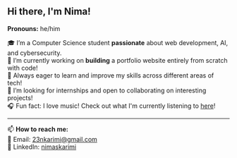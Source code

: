 ## Hi there, I'm Nima!
**Pronouns:** he/him

🎓 I’m a Computer Science student **passionate** about web development, AI, and cybersecurity.   
🚀 I’m currently working on **building** a portfolio website entirely from scratch with code!  
🌱 Always eager to learn and improve my skills across different areas of tech!  
🤝 I’m looking for internships and open to collaborating on interesting projects!  
🎧 Fun fact: I love music! Check out what I'm currently listening to [here](https://stats.fm/nimanoms)!

---

📫 **How to reach me:**  
📧 Email: 23nkarimi@gmail.com  
🔗 LinkedIn: [nimaskarimi](https://www.linkedin.com/in/nimaskarimi)
